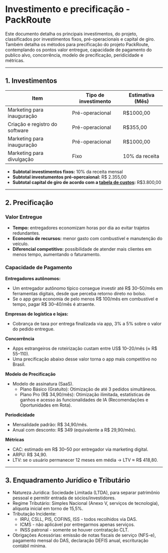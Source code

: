 # Investimento e precificação - PackRoute

Este documento detalha os principais investimentos, do projeto, classificados por investimentos fixos, pré-operacionais e capital de giro.
Também detalha os métodos para precificação do projeto PackRoute, contemplando os pontos valor entregue, capacidade de pagamento do publico alvo, 
concorrência, modelo de precificação, peridicidade e métricas.

---

## 1. Investimentos

| Item                                      | Tipo de investimento      |  Estimativa (Mês)   |
|-------------------------------------------|---------------------------|---------------------|
| Marketing para inauguração                |      Pré-operacional      |      R$1000,00      |
| Criação e registro do software            |      Pré-operacional      |      R$355,00       |
| Marketing para inauguração                |      Pré-operacional      |      R$1000,00      |
| Marketing para divulgação                 |           Fixo            |   10% da receita    |

- **Subtotal investimentos fixos:** 10% da receita mensal 
- **Subtotal investumentos pré-opercaional:**  R$ 2.355,00
- **Subtotal capital de giro de acordo com a [tabela de custos](https://github.com/ICEI-PUC-Minas-PPC-CC/icei-puc-minas-ppc-cc-tai3-022025-packroute/blob/main/docs/custos_estudos.md):**  R$3.800,00

---

## 2. Precificação

### Valor Entregue
- **Tempo:** entregadores economizam horas por dia ao evitar trajetos redundantes.
- **Economia de recursos:** menor gasto com combustível e manutenção do veículo.
- **Diferencial competitivo:** possibilidade de atender mais clientes em menos tempo, aumentando o faturamento.

### Capacidade de Pagamento
**Entregadores autônomos:**
- Um entregador autônomo típico consegue investir até R$ 30–50/mês em ferramentas digitais, desde que perceba retorno direto no bolso.
- Se o app gera economia de pelo menos R$ 100/mês em combustível e tempo, pagar R$ 30–40/mês é atraente.

**Empresas de logística e lojas:**
- Cobrança de taxa por entrega finalizada via app, 3% a 5% sobre o valor do pedido entregue.


**Concorrência**
- Apps estrangeiros de roteirização custam entre US$ 10–20/mês (≈ R$ 55–110).
- Uma precificação abaixo desse valor torna o app mais competitivo no Brasil.

**Modelo de Precificação**
- Modelo de assinatura (SaaS).
  - Plano Básico (Gratuito): Otimização de até 3 pedidos simultâneos.
  - Plano Pro (R$ 34,90/mês): Otimização ilimitada, estatísticas de ganhos e acesso às funcionalidades de IA (Recomendações e Oportunidades em Rota).

**Periodicidade**
- Mensalidade padrão: R$ 34,90/mês.
- Anual com desconto: R$ 349 (equivalente a R$ 29,90/mês).

**Métricas**
- CAC: estimado em R$ 30–50 por entregador via marketing digital.
- ARPU: R$ 34,90.
- LTV: se o usuário permanecer 12 meses em média → LTV ≈ R$ 418,80.
  
---

## 3. Enquadramento Jurídico e Tributário
- Natureza Jurídica: Sociedade Limitada (LTDA), para separar patrimônio pessoal e permitir entrada de sócios/investidores.
- Regime Tributário: Simples Nacional (Anexo V, serviços de tecnologia), alíquota inicial em torno de 15,5%.
- Tributação Incidente:
  - IRPJ, CSLL, PIS, COFINS, ISS - todos recolhidos via DAS.
  - ICMS - não aplicável por entregarmos apenas serviços.
  - INSS patronal - somente se houver contratação CLT.
- Obrigações Acessórias: emissão de notas fiscais de serviço (NFS-e), pagamento mensal do DAS, declaração DEFIS anual, escrituração contábil mínima.
